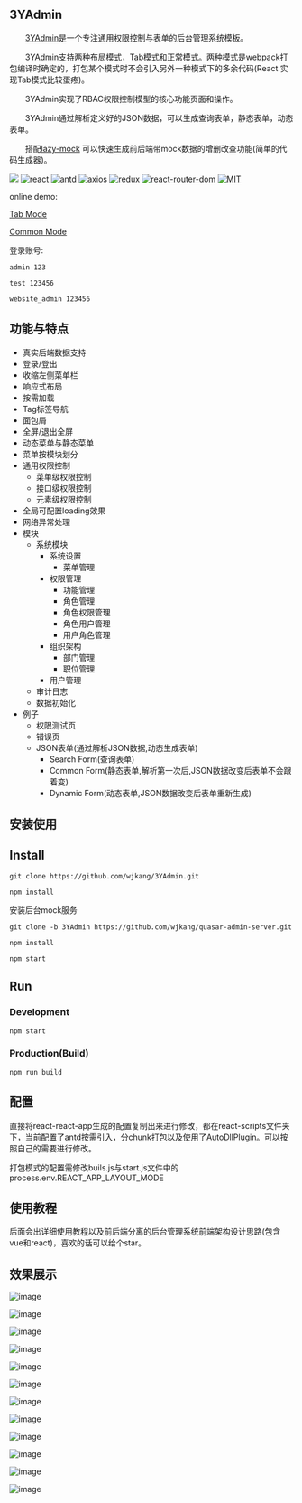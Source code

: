 
## 3YAdmin
&emsp;&emsp;[3YAdmin](https://github.com/wjkang/3YAdmin)是一个专注通用权限控制与表单的后台管理系统模板。

&emsp;&emsp;3YAdmin支持两种布局模式，Tab模式和正常模式。两种模式是webpack打包编译时确定的，打包某个模式时不会引入另外一种模式下的多余代码(React 实现Tab模式比较蛋疼)。

&emsp;&emsp;3YAdmin实现了RBAC权限控制模型的核心功能页面和操作。

&emsp;&emsp;3YAdmin通过解析定义好的JSON数据，可以生成查询表单，静态表单，动态表单。

&emsp;&emsp;搭配[lazy-mock](https://github.com/wjkang/lazy-mock) 可以快速生成前后端带mock数据的增删改查功能(简单的代码生成器)。

[![](https://ci.appveyor.com/api/projects/status/github/wjkang/3YAdmin?branch=master&svg=true)]()
[![react](https://img.shields.io/badge/react-16.3.2-brightgreen.svg)](https://github.com/facebook/react/)
[![antd](https://img.shields.io/badge/antd-3.5.3-brightgreen.svg)](https://github.com/ant-design/ant-design)
[![axios](https://img.shields.io/badge/axios-0.18.0-brightgreen.svg)](https://github.com/axios/axios)
[![redux](https://img.shields.io/badge/redux-4.0.0-brightgreen.svg)](https://github.com/reduxjs/redux)
[![react-router-dom](https://img.shields.io/badge/react--router--dom-4.2.2-brightgreen.svg)](https://github.com/axios/axios)
[![MIT](https://img.shields.io/badge/license-MIT-brightgreen.svg)]()

online demo:

[Tab Mode](http://jaycewu.coding.me/3YAdmin-preview)    

[Common Mode](http://jaycewu.coding.me/3YAdmin-preview-common)

登录账号:

    admin 123

    test 123456

    website_admin 123456


## 功能与特点

- 真实后端数据支持
- 登录/登出
- 收缩左侧菜单栏
- 响应式布局
- 按需加载
- Tag标签导航
- 面包屑
- 全屏/退出全屏
- 动态菜单与静态菜单
- 菜单按模块划分
- 通用权限控制
    - 菜单级权限控制
    - 接口级权限控制
    - 元素级权限控制
- 全局可配置loading效果
- 网络异常处理
- 模块
    - 系统模块
        - 系统设置
            - 菜单管理
        - 权限管理
            - 功能管理
            - 角色管理
            - 角色权限管理
            - 角色用户管理
            - 用户角色管理
        - 组织架构
            - 部门管理
            - 职位管理
        - 用户管理 
    - 审计日志
    - 数据初始化
- 例子
    - 权限测试页
    - 错误页
    - JSON表单(通过解析JSON数据,动态生成表单)
        - Search Form(查询表单)
        - Common Form(静态表单,解析第一次后,JSON数据改变后表单不会跟着变)
        - Dynamic Form(动态表单,JSON数据改变后表单重新生成)


## 安装使用

## Install
```bush
git clone https://github.com/wjkang/3YAdmin.git

npm install
```

安装后台mock服务
```bush
git clone -b 3YAdmin https://github.com/wjkang/quasar-admin-server.git

npm install

npm start
```


## Run
### Development
```bush
npm start
```
### Production(Build)
```bush
npm run build
```

## 配置

直接将react-react-app生成的配置复制出来进行修改，都在react-scripts文件夹下，当前配置了antd按需引入，分chunk打包以及使用了AutoDllPlugin。可以按照自己的需要进行修改。

打包模式的配置需修改buils.js与start.js文件中的process.env.REACT_APP_LAYOUT_MODE

## 使用教程

后面会出详细使用教程以及前后端分离的后台管理系统前端架构设计思路(包含vue和react)，喜欢的话可以给个star。

## 效果展示

![image](https://raw.githubusercontent.com/wjkang/3YAdmin/master/screenshot/1.jpg)

![image](https://raw.githubusercontent.com/wjkang/3YAdmin/master/screenshot/2.jpg)

![image](https://raw.githubusercontent.com/wjkang/3YAdmin/master/screenshot/3.jpg)

![image](https://raw.githubusercontent.com/wjkang/3YAdmin/master/screenshot/4.jpg)

![image](https://raw.githubusercontent.com/wjkang/3YAdmin/master/screenshot/5.jpg)

![image](https://raw.githubusercontent.com/wjkang/3YAdmin/master/screenshot/6.jpg)

![image](https://raw.githubusercontent.com/wjkang/3YAdmin/master/screenshot/7.jpg)

![image](https://raw.githubusercontent.com/wjkang/3YAdmin/master/screenshot/8.jpg)

![image](https://raw.githubusercontent.com/wjkang/3YAdmin/master/screenshot/9.jpg)

![image](https://raw.githubusercontent.com/wjkang/3YAdmin/master/screenshot/10.jpg)

![image](https://raw.githubusercontent.com/wjkang/3YAdmin/master/screenshot/11.jpg)

![image](https://raw.githubusercontent.com/wjkang/3YAdmin/master/screenshot/12.jpg)